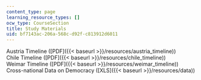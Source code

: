 ```yaml
---
content_type: page
learning_resource_types: []
ocw_type: CourseSection
title: Study Materials
uid: bf7143ac-206a-568c-d92f-c813912d6011
---
```


Austria Timeline ([PDF]({{< baseurl >}}/resources/austria_timeline))  
Chile Timeline ([PDF]({{< baseurl >}}/resources/chile_timeline))  
Weimar Timeline ([PDF]({{< baseurl >}}/resources/weimar_timeline))  
Cross-national Data on Democracy ([XLS]({{< baseurl >}}/resources/data))